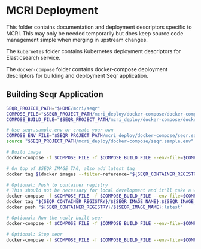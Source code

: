 # MCRI Deployment

This folder contains documentation and deployment descriptors specific to MCRI.
This may only be needed temporarily but does keep source code management simple
when merging in upstream changes.

The `kubernetes` folder contains Kubernetes deployment descriptors for Elasticsearch
service.

The `docker-compose` folder contains docker-compose deployment descriptors for building
and deployment Seqr application.

## Building Seqr Application

```bash
SEQR_PROJECT_PATH="$HOME/mcri/seqr"
COMPOSE_FILE="$SEQR_PROJECT_PATH/mcri_deploy/docker-compose/docker-compose.yml"
COMPOSE_BUILD_FILE="$SEQR_PROJECT_PATH/mcri_deploy/docker-compose/docker-compose.build.yml"

# Use seqr.sample.env or create your own
COMPOSE_ENV_FILE="$SEQR_PROJECT_PATH/mcri_deploy/docker-compose/seqr.sample.env"
source "$SEQR_PROJECT_PATH/mcri_deploy/docker-compose/seqr.sample.env"

# Build image
docker-compose -f $COMPOSE_FILE -f $COMPOSE_BUILD_FILE --env-file=$COMPOSE_ENV_FILE build

# On top of $SEQR_IMAGE_TAG, also add latest tag
docker tag $(docker images --filter=reference="${SEQR_CONTAINER_REGISTRY}/${SEQR_IMAGE_NAME}:${SEQR_IMAGE_TAG}" --quiet) "${SEQR_CONTAINER_REGISTRY}/${SEQR_IMAGE_NAME}:latest"

# Optional: Push to container registry
# This should not be necessary for local development and it'll take a while to upload.
docker-compose -f $COMPOSE_FILE -f $COMPOSE_BUILD_FILE --env-file=$COMPOSE_ENV_FILE push
docker tag "${SEQR_CONTAINER_REGISTRY}/${SEQR_IMAGE_NAME}:${SEQR_IMAGE_TAG}" "${SEQR_CONTAINER_REGISTRY}/${SEQR_IMAGE_NAME}:latest"
docker push "${SEQR_CONTAINER_REGISTRY}/${SEQR_IMAGE_NAME}:latest"

# Optional: Run the newly built seqr
docker-compose -f $COMPOSE_FILE -f $COMPOSE_BUILD_FILE --env-file=$COMPOSE_ENV_FILE up -d postgres

# Optional: Stop seqr
docker-compose -f $COMPOSE_FILE -f $COMPOSE_BUILD_FILE --env-file=$COMPOSE_ENV_FILE stop
```
